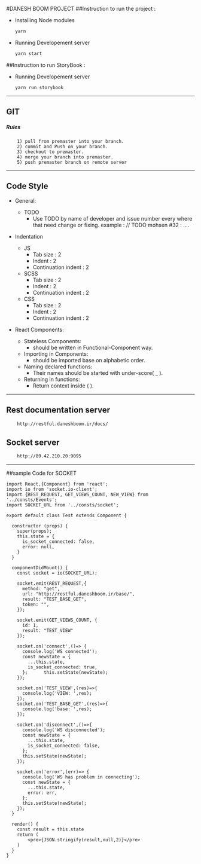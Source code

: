 #DANESH BOOM PROJECT
##Instruction to run the project :

- Installing Node modules
    ```sh 
    yarn
    ```
- Running Developement server
    ```sh 
    yarn start
    ```
    
##Instruction to run StoryBook :
- Running Developement server
    ```sh 
    yarn run storybook
    ```
-------------------------------------
## **GIT**
##### Rules
        1) pull from premaster into your branch.
        2) commit and Push on your branch.
        3) checkout to premaster.
        4) merge your branch into premaster.
        5) push premaster branch on remote server
-------------------------------------
## **Code Style**
- General:
    + TODO
        + Use TODO by name of developer and issue number every where that need change or fixing.
        example : // TODO mohsen #32 : ....

- Indentation 
    + JS
        + Tab size : 2 
        + Indent : 2 
        + Continuation indent : 2 
    + SCSS 
        + Tab size : 2 
        + Indent : 2 
        + Continuation indent : 2     
    + CSS 
        + Tab size : 2 
        + Indent : 2 
        + Continuation indent : 2 
- React Components:
    + Stateless Components: 
        - should be written in Functional-Component way.
    + Importing in Components: 
        - should be imported base on alphabetic order. 
    + Naming declared functions: 
        - Their names should be started with under-score( _ ). 
    + Returning in functions: 
        - Return context inside ( ).


-------------------------------------------------         
## Rest documentation server 
```sh 
    http://restful.daneshboom.ir/docs/    
```
## Socket server 
```sh 
    http://89.42.210.20:9095
```
------------------------------------
##sample Code for SOCKET
```
import React,{Component} from 'react';
import io from 'socket.io-client';
import {REST_REQUEST, GET_VIEWS_COUNT, NEW_VIEW} from '../consts/Events';
import SOCKET_URL from '../consts/socket';

export default class Test extends Component {

  constructor (props) {
    super(props);
    this.state = {
      is_socket_connected: false,
      error: null,
    }
  }

  componentDidMount() {
    const socket = io(SOCKET_URL);

    socket.emit(REST_REQUEST,{
      method: "get",
      url: "http://restful.daneshboom.ir/base/",
      result: "TEST_BASE_GET",
      token: "",
    });

    socket.emit(GET_VIEWS_COUNT, {
      id: 1,
      result: "TEST_VIEW"
    });

    socket.on('connect',()=> {
      console.log('WS connected');
      const newState = {
        ...this.state,
        is_socket_connected: true,
      };      this.setState(newState);
    });

    socket.on('TEST_VIEW',(res)=>{
      console.log('VIEW: ',res);
    });
    socket.on('TEST_BASE_GET',(res)=>{
      console.log('base: ',res);
    });

    socket.on('disconnect',()=>{
      console.log('WS disconnected');
      const newState = {
        ...this.state,
        is_socket_connected: false,
      };
      this.setState(newState);
    });

    socket.on('error',(err)=> {
      console.log('WS has problem in connecting');
      const newState = {
        ...this.state,
        error: err,
      };
      this.setState(newState);
    });
  }

  render() {
    const result = this.state
    return (
        <pre>{JSON.stringify(result,null,2)}</pre>
    )
  }
}

```
